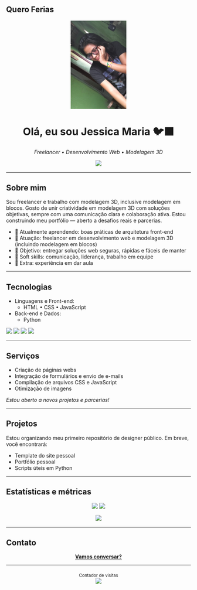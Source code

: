 ## Quero Ferias

<!-- Banner (opcional). Use sua imagem local ou remova este bloco -->
<p align="center">
  <img src="img-perfil.jpg" alt="Banner - Jessica Maria" width="30%" />
</p>

<h1 align="center">Olá, eu sou Jessica Maria 🐦‍⬛</h1>
<p align="center">
  <em>Freelancer • Desenvolvimento Web • Modelagem 3D</em>
</p>

<p align="center">
  <a href="mailto:jessicamarianunes59@gmail.com"><img src="https://img.shields.io/badge/Email-111111?style=for-the-badge&logo=gmail&logoColor=white" /></a>

---

## Sobre mim

Sou freelancer e trabalho com modelagem 3D, inclusive modelagem em blocos. 
Gosto de unir criatividade em modelagem 3D com soluções objetivas, sempre com uma comunicação clara e colaboração ativa. Estou construindo meu portfólio — aberto a desafios reais e parcerias.

- 🌱 Atualmente aprendendo: boas práticas de arquitetura front-end  
- 💼 Atuação: freelancer em desenvolvimento web e modelagem 3D (incluindo modelagem em blocos)  
- 🎯 Objetivo: entregar soluções web seguras, rápidas e fáceis de manter  
- 💬 Soft skills: comunicação, liderança, trabalho em equipe  
- 🐧 Extra: experiência em dar aula  

---

## Tecnologias

- Linguagens e Front-end:
  - HTML • CSS • JavaScript
- Back-end e Dados:
  - Python
<p>
  <img src="https://img.shields.io/badge/HTML5-E34F26?style=flat&logo=html5&logoColor=white" />
  <img src="https://img.shields.io/badge/CSS3-1572B6?style=flat&logo=css3&logoColor=white" />
  <img src="https://img.shields.io/badge/JavaScript-F7DF1E?style=flat&logo=javascript&logoColor=111" />
  <img src="https://img.shields.io/badge/Python-3776AB?style=flat&logo=python&logoColor=white" />
</p>

---

## Serviços

- Criação de páginas webs
- Integração de formulários e envio de e-mails
- Compilação de arquivos CSS e JavaScript
- Otimização de imagens


<p>
  <em>Estou aberto a novos projetos e parcerias!</em>
</p>

---

## Projetos

Estou organizando meu primeiro repositório de designer público. Em breve, você encontrará:

- Template do site pessoal
- Portfólio pessoal
- Scripts úteis em Python

---

## Estatísticas e métricas

<p align="center">
  <img height="170" src="https://github-readme-stats.vercel.app/api?username=MK-475&show_icons=true&theme=transparent&hide_border=true&rank_icon=github" />
  <img height="170" src="https://github-readme-stats.vercel.app/api/top-langs/?username=MK-475&layout=compact&theme=transparent&hide_border=true" />
</p>

<p align="center">
  <img src="https://streak-stats.demolab.com?user=MK-475&theme=transparent&hide_border=true" height="170" />
</p>

---

## Contato

<p align="center">
  <a href="mailto:jessicamarianunes59@gmail.com"><b>Vamos conversar?</b></a>
</p>

---

<p align="center">
  <sub>Contador de visitas</sub><br/>
  <img src="https://komarev.com/ghpvc/?username=MK-475&color=blueviolet&style=flat-square" />
</p>

<!--
Como usar:
1) Crie um repositório com o MESMO nome do seu usuário (AssassinoShinigami1987/AssassinoShinigami1987).
2) Salve este arquivo como README.md.
3) Confirme seu e-mail (acima usei josepaulo20030502@gmail.com) e ajuste se necessário.
4) Banner mantido usando assets/images/perfil.jpeg.
5) Atualize a seção "Projetos" assim que publicar algo novo.
-->

